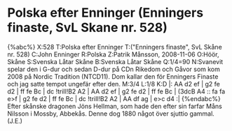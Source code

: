 # Polska efter Enninger (Enningers finaste, SvL Skane nr. 528)

{%abc%}
X:528
T:Polska efter Enninger
T:("Enningers finaste", SvL Skåne nr. 528)
C:John Enninger
R:Polska
Z:Patrik Månsson, 2008-11-06
O:Höör, Skåne
S:Svenska Låtar Skåne
B:Svenska Låtar Skåne
Q:1/4=90
N:Svanevit spelar den i G-dur och sedan D-dur på CDn Rikedom och Gåvor som kom 2008 på Nordic Tradition (NTCD11). Dom kallar den för Enningers Finaste och jag satte tempot ungefär efter den.
M:3/4
L:1/8
K:D
|: AA d2 ef | g2 fe d2 | ff fe Bc | dc !trill!B2 A2 | AA d2 ef |
g2 fe d2 | ff fe Bc | (3dcB A4 :: fa fa e>f |
g2 fe d2 | ff fe Bc | dc !trill!B2 A2 | AA df ag | e>c d4 :|
{%endabc%}
Efter skånske dragonen Jöns Hellman, som hade den efter sin farfar Måns Nilsson i Mossby, Abbekås. Denne dog 1880 något över sjuttio gammal. (J.E.)

